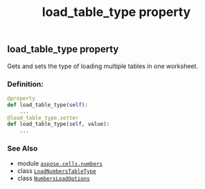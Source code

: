 ﻿---
title: load_table_type property
second_title: Aspose.Cells for Python via .NET API References
description: 
type: docs
weight: 180
url: /aspose.cells.numbers/numbersloadoptions/load_table_type/
is_root: false
---

## load_table_type property


Gets and sets the type of loading multiple tables in one worksheet.
### Definition:
```python
@property
def load_table_type(self):
    ...
@load_table_type.setter
def load_table_type(self, value):
    ...
```

### See Also
* module [`aspose.cells.numbers`](../../)
* class [`LoadNumbersTableType`](/cells/python-net/aspose.cells.numbers/loadnumberstabletype)
* class [`NumbersLoadOptions`](/cells/python-net/aspose.cells.numbers/numbersloadoptions)
